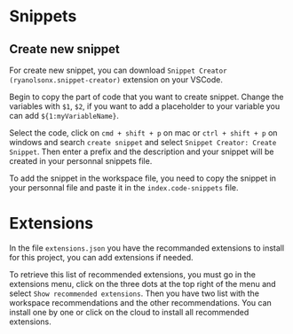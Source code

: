 # Snippets

## Create new snippet

For create new snippet, you can download `Snippet Creator (ryanolsonx.snippet-creator)` extension on your VSCode.

Begin to copy the part of code that you want to create snippet. Change the variables with `$1`, `$2`, if you want to add a placeholder to your variable you can add `${1:myVariableName}`.

Select the code, click on `cmd + shift + p` on mac or `ctrl + shift + p` on windows and search `create snippet` and select `Snippet Creator: Create Snippet`. Then enter a prefix and the description and your snippet will be created in your personnal snippets file.

To add the snippet in the workspace file, you need to copy the snippet in your personnal file and paste it in the `index.code-snippets` file.

# Extensions

In the file `extensions.json` you have the recommanded extensions to install for this project, you can add extensions if needed.

To retrieve this list of recommended extensions, you must go in the extensions menu, click on the three dots at the top right of the menu and select `Show recommended extensions`. Then you have two list with the workspace recommendations and the other recommendations. You can install one by one or click on the cloud to install all recommended extensions.
